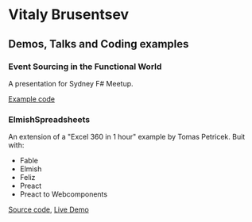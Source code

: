 # Vitaly Brusentsev  

## Demos, Talks and Coding examples

### Event Sourcing in the Functional World

A presentation for Sydney F# Meetup.

[Example code](https://gist.github.com/VitalyBrusentsev/10b6d3e0a1adbfcd0db589ad955a8c0b)

### ElmishSpreadsheets

An extension of a "Excel 360 in 1 hour" example by Tomas Petricek.
Buit with:
- Fable
- Elmish
- Feliz
- Preact
- Preact to Webcomponents

[Source code](https://github.com/VitalyBrusentsev/ElmishSpreadsheet), [Live Demo](https://vitalybrusentsev.github.io/elmish-spreadsheet/)